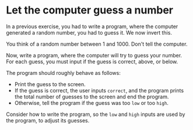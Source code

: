 # Let the computer guess a number

In a previous exercise, you had to write a program, where the computer generated a random number, you had to guess it. We now invert this.

You think of a random number between 1 and 1000. Don't tell the computer.

Now, write a program, where the computer will try to guess your number. For each guess, you must input if the guess is correct, above, or below.

The program should roughly behave as follows:

* Print the guess to the screen.
* If the guess is correct, the user inputs `correct`, and the program prints the total number of guesses to the screen and end the program.
* Otherwise, tell the program if the guess was too `low` or too `high`.
  
Consider how to write the program, so the `low` and `high` inputs are used by the program, to adjust its guesses.